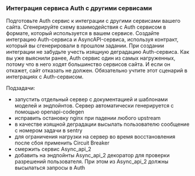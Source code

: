 ### Интеграция сервиса Auth с другими сервисами

Подготовьте Auth сервис к интеграции с другими сервисами вашего сайта. Сгенерируйте схему взаимодействия с Auth сервисом в формате, который используется в вашем сервисе.
Создайте интеграцию Auth-сервиса и AsyncAPI-сервиса, используя контракт, который вы сгенерировали в прошлом задании.
При создании интеграции не забудьте учесть изящную деградацию Auth-сервиса. Как вы уже выяснили ранее, Auth сервис один из самых нагруженных, потому что в него ходят большинство сервисов сайта. И если он откажет, сайт отказать не должен. Обязательно учтите этот сценарий в интеграциях с Auth-сервисом.

Подзадачи:
 - запустить отдельный сервер с документацией и шаблонами моделей и эндпойнтов. Сервер автоматически генерируется с помощью openapi-codegen
 - исправить остановку nginx при падении любого upstream
 - в качестве изящной деградации высылать пользователю сообщение с номером задачи в sentry
 - для ограничения нагрузки на сервер во время восстановления после сбоя применить Circuit Breaker
 - смержить сервис Async_api_2
 - добавить на эндпойнты Async_api_2 декоратор для проверки разрешений пользователя. При этом из Async_api_2 должны высылаться запросы в Auth